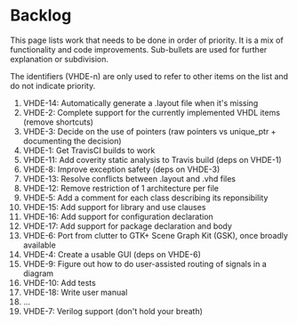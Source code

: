 # Backlog

This page lists work that needs to be done in order of priority. It is a mix of
functionality and code improvements. Sub-bullets are used for further
explanation or subdivision.

The identifiers (VHDE-n) are only used to refer to other items on the list and
do not indicate priority.

1. VHDE-14: Automatically generate a .layout file when it's missing
1. VHDE-2: Complete support for the currently implemented VHDL items (remove shortcuts)
1. VHDE-3: Decide on the use of pointers (raw pointers vs unique_ptr + documenting the decision)
1. VHDE-1: Get TravisCI builds to work
1. VHDE-11: Add coverity static analysis to Travis build (deps on VHDE-1)
1. VHDE-8: Improve exception safety (deps on VHDE-3)
1. VHDE-13: Resolve conflicts between .layout and .vhd files
1. VHDE-12: Remove restriction of 1 architecture per file
1. VHDE-5: Add a comment for each class describing its reponsibility
1. VHDE-15: Add support for library and use clauses
1. VHDE-16: Add support for configuration declaration
1. VHDE-17: Add support for package declaration and body
1. VHDE-6: Port from clutter to GTK+ Scene Graph Kit (GSK), once broadly available
1. VHDE-4: Create a usable GUI (deps on VHDE-6)
1. VHDE-9: Figure out how to do user-assisted routing of signals in a diagram
1. VHDE-10: Add tests
1. VHDE-18: Write user manual
1. ...
1. VHDE-7: Verilog support (don't hold your breath)
